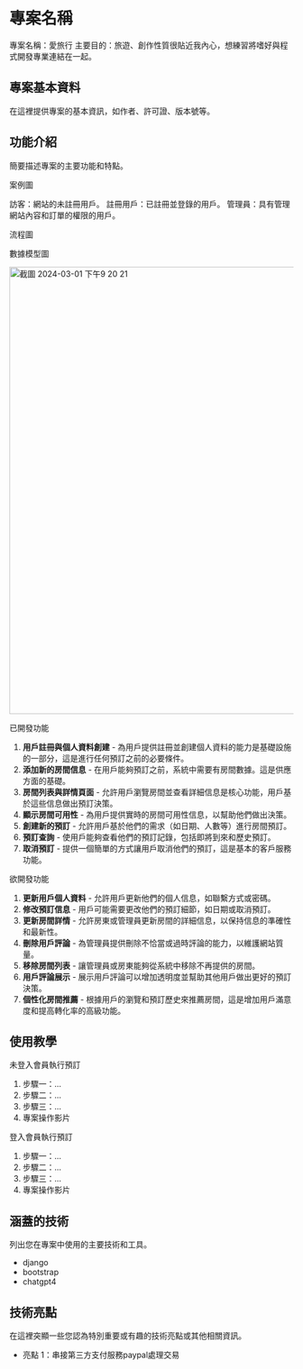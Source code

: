 # 專案名稱

專案名稱：愛旅行
主要目的：旅遊、創作性質很貼近我內心，想練習將嗜好與程式開發專業連結在一起。


## 專案基本資料

在這裡提供專案的基本資訊，如作者、許可證、版本號等。

## 功能介紹
簡要描述專案的主要功能和特點。

案例圖

訪客：網站的未註冊用戶。
註冊用戶：已註冊並登錄的用戶。
管理員：具有管理網站內容和訂單的權限的用戶。


流程圖

數據模型圖


<img width="794" alt="截圖 2024-03-01 下午9 20 21" src="https://github.com/suochu/djangoBooking/assets/89134683/4c1dabb6-f917-4e0e-9dfa-cc773b5f3ae0">

已開發功能
1. **用戶註冊與個人資料創建** - 為用戶提供註冊並創建個人資料的能力是基礎設施的一部分，這是進行任何預訂之前的必要條件。
2. **添加新的房間信息** - 在用戶能夠預訂之前，系統中需要有房間數據。這是供應方面的基礎。
3. **房間列表與詳情頁面** - 允許用戶瀏覽房間並查看詳細信息是核心功能，用戶基於這些信息做出預訂決策。
4. **顯示房間可用性** - 為用戶提供實時的房間可用性信息，以幫助他們做出決策。
5. **創建新的預訂** - 允許用戶基於他們的需求（如日期、人數等）進行房間預訂。
6. **預訂查詢** - 使用戶能夠查看他們的預訂記錄，包括即將到來和歷史預訂。
7. **取消預訂** - 提供一個簡單的方式讓用戶取消他們的預訂，這是基本的客戶服務功能。

欲開發功能
1. **更新用戶個人資料** - 允許用戶更新他們的個人信息，如聯繫方式或密碼。
2. **修改預訂信息** - 用戶可能需要更改他們的預訂細節，如日期或取消預訂。
3. **更新房間詳情** - 允許房東或管理員更新房間的詳細信息，以保持信息的準確性和最新性。
4. **刪除用戶評論** - 為管理員提供刪除不恰當或過時評論的能力，以維護網站質量。
5. **移除房間列表** - 讓管理員或房東能夠從系統中移除不再提供的房間。
6. **用戶評論展示** - 展示用戶評論可以增加透明度並幫助其他用戶做出更好的預訂決策。
7. **個性化房間推薦** - 根據用戶的瀏覽和預訂歷史來推薦房間，這是增加用戶滿意度和提高轉化率的高級功能。


## 使用教學

未登入會員執行預訂
1. 步驟一：...
2. 步驟二：...
3. 步驟三：...
4. 專案操作影片

登入會員執行預訂
1. 步驟一：...
2. 步驟二：...
3. 步驟三：...
4. 專案操作影片



## 涵蓋的技術

列出您在專案中使用的主要技術和工具。

- django
- bootstrap
- chatgpt4

## 技術亮點

在這裡突顯一些您認為特別重要或有趣的技術亮點或其他相關資訊。

- 亮點 1：串接第三方支付服務paypal處理交易



